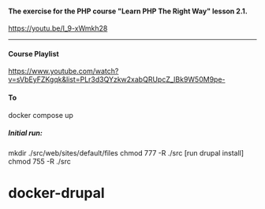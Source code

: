 #### The exercise for the PHP course "Learn PHP The Right Way" lesson 2.1.

https://youtu.be/I_9-xWmkh28

---
#### Course Playlist
https://www.youtube.com/watch?v=sVbEyFZKgqk&list=PLr3d3QYzkw2xabQRUpcZ_IBk9W50M9pe-

#### To 
docker compose up

##### Initial run:
mkdir ./src/web/sites/default/files
chmod 777 -R ./src
[run drupal install]
chmod 755 -R ./src
# docker-drupal
